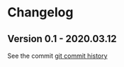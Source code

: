 # Changelog

## Version 0.1 - 2020.03.12

See the commit [git commit history](https://github.com/chocolate213/json-formatter/commits/master)